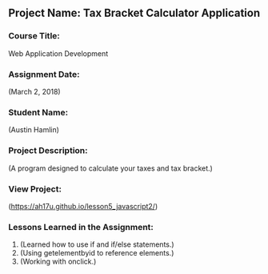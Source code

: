 ## Project Name:  Tax Bracket Calculator Application

### Course Title:
Web Application Development

### Assignment Date:  
(March 2, 2018)

### Student Name:  
(Austin Hamlin)

### Project Description:
(A program designed to calculate your taxes and tax bracket.)

### View Project:
(https://ah17u.github.io/lesson5_javascript2/)

### Lessons Learned in the Assignment:
1. (Learned how to use if and if/else statements.)
2. (Using getelementbyid to reference elements.)
3. (Working with onclick.)

